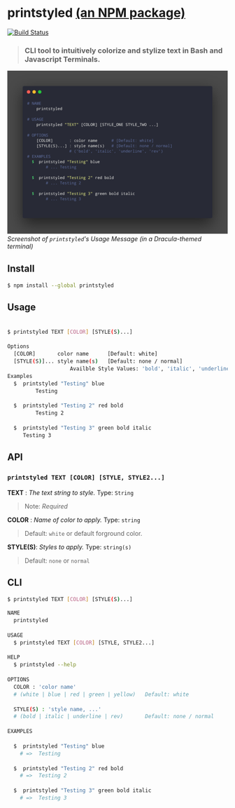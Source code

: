 # printstyled [(an NPM package)](https://www.npmjs.com/package/printstyled)
[![Build Status](https://travis-ci.com/mattdanielbrown/printstyled.svg?branch=master)](https://travis-ci.com/mattdanielbrown/printstyled)

> ### CLI tool to intuitively colorize and stylize text in Bash and Javascript Terminals.


![Screenshot of printstyled's Usage message.](documentation/assets/images/screenshots/printstyled-help-usage-message-screenshot.png)
*Screenshot of `printstyled`'s Usage Message (in a Dracula-themed terminal)*


## Install

```bash
$ npm install --global printstyled
```


## Usage

```sh

$ printstyled TEXT [COLOR] [STYLE(S)...]

Options
  [COLOR]  		color name 		[Default: white]
  [STYLE(S)]...	style name(s)	[Default: none / normal]
                    Availble Style Values: 'bold', 'italic', 'underline', 'rev'
Examples
  $  printstyled "Testing" blue
         Testing

  $  printstyled "Testing 2" red bold
         Testing 2

  $  printstyled "Testing 3" green bold italic
     Testing 3
```


## API

### `printstyled TEXT [COLOR] [STYLE, STYLE2...]`

**TEXT**	: *The text string to style.*
Type: `String`
> Note: *Required*


**COLOR** : *Name of color to apply.*
Type: `string`
> Default: `white` or default forground color.


**STYLE(S)**: *Styles to apply.*
Type: `string(s)`
> Default: `none` or `normal`


## CLI

```bash
$ printstyled TEXT [COLOR] [STYLE(S)...]
```

```sh
NAME
  printstyled

USAGE
  $ printstyled TEXT [COLOR] [STYLE, STYLE2...]

HELP
  $ printstyled --help

OPTIONS
  COLOR : 'color name'
  # (white | blue | red | green | yellow)	Default: white

  STYLE(S) : 'style name, ...'
  # (bold | italic | underline | rev)		Default: none / normal

EXAMPLES

  $  printstyled "Testing" blue
    # =>  Testing

  $  printstyled "Testing 2" red bold
    # =>  Testing 2

  $  printstyled "Testing 3" green bold italic
    # =>  Testing 3
```
